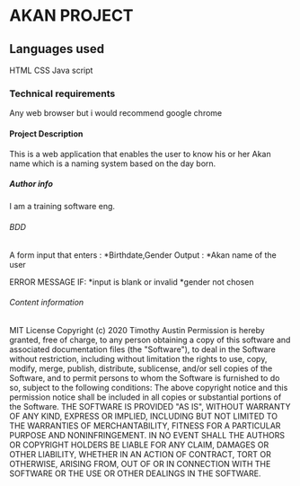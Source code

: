 # AKAN PROJECT
 
 ## Languages used
 HTML
 CSS
 Java script
 ### Technical requirements
 Any web browser but i would recommend google chrome
 #### Project Description
 This is a web application that enables the user to know his or her Akan name which is a naming system based on the day born.
 ##### Author info
 I am a training software eng.
 ###### BDD
 A form input that enters :
 *Birthdate,Gender
 Output :
 *Akan name of the user

 ERROR MESSAGE IF:
*input is blank or invalid
*gender not chosen

 ###### Content information
 MIT License
Copyright (c) 2020 Timothy Austin
Permission is hereby granted, free of charge, to any person obtaining a copy
of this software and associated documentation files (the "Software"), to deal
in the Software without restriction, including without limitation the rights
to use, copy, modify, merge, publish, distribute, sublicense, and/or sell
copies of the Software, and to permit persons to whom the Software is
furnished to do so, subject to the following conditions:
The above copyright notice and this permission notice shall be included in all
copies or substantial portions of the Software.
THE SOFTWARE IS PROVIDED "AS IS", WITHOUT WARRANTY OF ANY KIND, EXPRESS OR
IMPLIED, INCLUDING BUT NOT LIMITED TO THE WARRANTIES OF MERCHANTABILITY,
FITNESS FOR A PARTICULAR PURPOSE AND NONINFRINGEMENT. IN NO EVENT SHALL THE
AUTHORS OR COPYRIGHT HOLDERS BE LIABLE FOR ANY CLAIM, DAMAGES OR OTHER
LIABILITY, WHETHER IN AN ACTION OF CONTRACT, TORT OR OTHERWISE, ARISING FROM,
OUT OF OR IN CONNECTION WITH THE SOFTWARE OR THE USE OR OTHER DEALINGS IN THE
SOFTWARE.